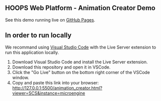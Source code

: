 ## HOOPS Web Platform - Animation Creator Demo

See this demo running live on [GitHub Pages](https://techsoft3d.github.io/animation-creator/). 

## In order to run locally

We recommand using [Visual Studio Code](https://code.visualstudio.com/download) with the Live Server extension to run this application locally.

1. Download Visual Studio Code and install the Live Server extension.
2. Download this repository and open it in VSCode.
3. Click the "Go Live" button on the bottom right corner of the VSCode window.
4. Copy and paste this link into your browser: http://127.0.0.1:5500/animation_creator.html?viewer=SCS&instance=microengine